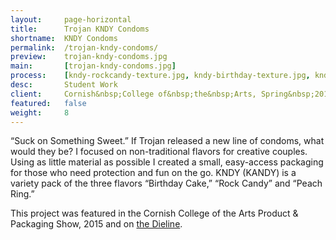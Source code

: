 ```yaml
---
layout:     page-horizontal
title:      Trojan KNDY Condoms
shortname:  KNDY Condoms
permalink:  /trojan-kndy-condoms/
preview:    trojan-kndy-condoms.jpg
main:       [trojan-kndy-condoms.jpg]
process:    [kndy-rockcandy-texture.jpg, kndy-birthday-texture.jpg, kndy-peachrings-texture.jpg]
desc:       Student Work
client:     Cornish&nbsp;College of&nbsp;the&nbsp;Arts, Spring&nbsp;2015
featured:   false
weight:     8
---
```


“Suck on Something Sweet.” If Trojan released a new line of condoms, what would they be? I focused on non-traditional flavors for creative couples. Using as little material as possible I created a small, easy-access packaging for those who need protection and fun on the go. KNDY (KANDY) is a variety pack of the three flavors “Birthday Cake,” “Rock Candy” and “Peach Ring.”

This project was featured in the Cornish College of the Arts Product & Packaging Show, 2015 and on [the Dieline](http://www.thedieline.com/blog/2015/4/15/30-condoms-we-wish-were-real).
